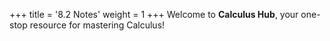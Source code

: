 +++
title = '8.2 Notes'
weight = 1
+++
Welcome to **Calculus Hub**, your one-stop resource for mastering Calculus!

